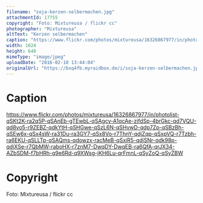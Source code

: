 ```yaml
---
filename: "soja-kerzen-selbermachen.jpg"
attachmentId: 17755
copyright: "Foto: Mixtureusa / flickr cc"
photographer: "Mixtureusa"
altText: "Kerzen selbermachen"
caption: "https://www.flickr.com/photos/mixtureusa/16326867977/in/photolist-qSKt2K-ra2q5P-qSAnEb-gTEwbL-qSAgcy-A1qcAe-zifdSp-4brGkc-qd7VQU-qd8vo5-r9ZEBZ-qdkYtH-qSHGwe-qSzL6N-qSHvwD-qdp7Zp-qSBzBh-qSEw6x-qSx4sW-ra31Du-ra3GY7-qSx8Vo-r7ThnY-qdjZqp-qSxpVQ-r7Tzbh-ra6EKU-qSLLTp-qSAQms-qdowzx-racMeB-qSxiR5-qdjSNr-qdk98p-qdjXSe-r7QbMW-raboHX-r7znM7-DwqDY-DwqEB-ra6QfA-qrJX34-AZbSDM-f7bHRh-q9e6Rd-q9XWsg-jKH6Lu-qrFmnL-qSyZoQ-qSyZBW"
width: 1024
height: 640
mimeType: "image/jpeg"
uploadDate: "2016-02-10 13:44:04"
originalUrl: "https://bxq4fb.myraidbox.de/i/soja-kerzen-selbermachen.jpg"
---
```


# Caption

https://www.flickr.com/photos/mixtureusa/16326867977/in/photolist-qSKt2K-ra2q5P-qSAnEb-gTEwbL-qSAgcy-A1qcAe-zifdSp-4brGkc-qd7VQU-qd8vo5-r9ZEBZ-qdkYtH-qSHGwe-qSzL6N-qSHvwD-qdp7Zp-qSBzBh-qSEw6x-qSx4sW-ra31Du-ra3GY7-qSx8Vo-r7ThnY-qdjZqp-qSxpVQ-r7Tzbh-ra6EKU-qSLLTp-qSAQms-qdowzx-racMeB-qSxiR5-qdjSNr-qdk98p-qdjXSe-r7QbMW-raboHX-r7znM7-DwqDY-DwqEB-ra6QfA-qrJX34-AZbSDM-f7bHRh-q9e6Rd-q9XWsg-jKH6Lu-qrFmnL-qSyZoQ-qSyZBW

# Copyright

Foto: Mixtureusa / flickr cc
